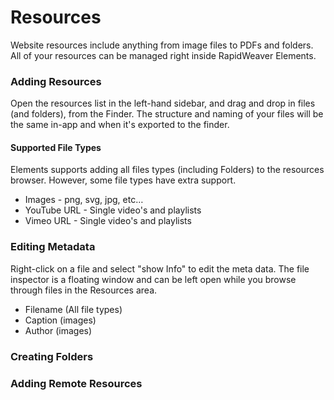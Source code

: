 # Resources

Website resources include anything from image files to PDFs and folders. All of your resources can be managed right inside RapidWeaver Elements.

### Adding Resources

Open the resources list in the left-hand sidebar, and drag and drop in files (and folders), from the Finder. The structure and naming of your files will be the same in-app and when it's exported to the finder.

#### Supported File Types&#x20;

Elements supports adding all files types (including Folders) to the resources browser. However, some file types have extra support.

* Images - png, svg, jpg, etc…
* YouTube URL - Single video's and playlists
* Vimeo URL - Single video's and playlists

### Editing Metadata

Right-click on a file and select "show Info" to edit the meta data. The file inspector is a floating window and can be left open while you browse through files in the Resources area.

* Filename (All file types)
* Caption (images)
* Author (images)

### Creating Folders



### Adding Remote Resources

